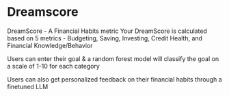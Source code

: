 # Dreamscore
 DreamScore - A Financial Habits metric
Your DreamScore is calculated based on 5 metrics - Budgeting, Saving, Investing, Credit Health, and Financial Knowledge/Behavior

Users can enter their goal & a random forest model will classify the goal on a scale of 1-10 for each category

Users can also get personalized feedback on their financial habits through a finetuned LLM

